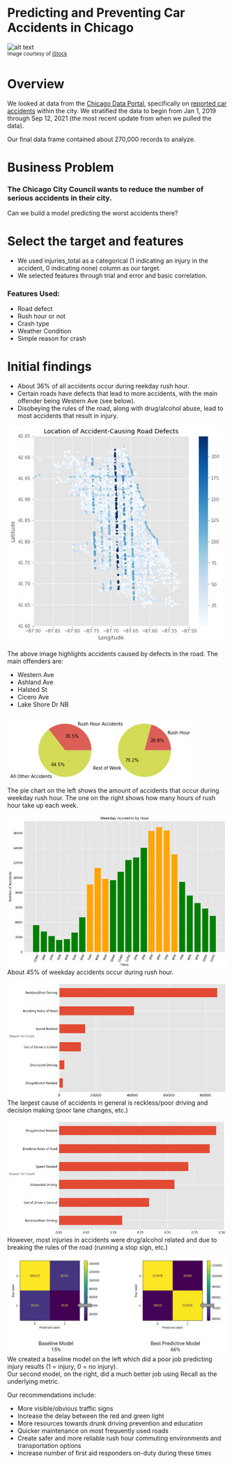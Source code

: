 # Predicting and Preventing Car Accidents in Chicago

<img src="https://media.istockphoto.com/photos/chicago-cityscape-lake-michigan-at-night-picture-id1061183982?k=20&m=1061183982&s=612x612&w=0&h=ce_C2_2ZEqxjApQRhVJzAAgHcyJ8XlVD_nDuFS9Xodo=" alt="alt text" width="1000" height="450"><br>
<sup> Image courtesy of [iStock](https://www.istockphoto.com/search/2/image?phrase=chicago+skyline)<sub>
  
# Overview
We looked at data from the [Chicago Data Portal](https://data.cityofchicago.org/), specifically on [reported car accidents](https://data.cityofchicago.org/Transportation/Traffic-Crashes-Crashes/85ca-t3if) within the city. We stratified the data to begin from Jan 1, 2019 through Sep 12, 2021 (the most recent update from when we pulled the data).<br>
  
Our final data frame contained about 270,000 records to analyze.
  
# Business Problem
### The Chicago City Council wants to reduce the number of serious accidents in their city.<br>
  Can we build a model predicting the worst accidents there?<br>
  
# Select the target and features<br>
  * We used injuries_total as a categorical (1 indicating an injury in the accident, 0 indicating none) column as our target.<br>
  * We selected features through trial and error and basic correlation.<br>
### Features Used:<br>
  * Road defect
  * Rush hour or not
  * Crash type
  * Weather Condition
  * Simple reason for crash<br>

# Initial findings
  * About 36% of all accidents occur during reekday rush hour.
  * Certain roads have defects that lead to more accidents, with the main offender being Western Ave (see below).
  * Disobeying the rules of the road, along with drug/alcohol abuse, lead to most accidents that result in injury.<br>
  
<img src="images/chitown_map.png" align="center"><br>
  
The above image highlights accidents caused by defects in the road. The main offenders are:<br>
  * Western Ave
  * Ashland Ave
  * Halsted St
  * Cicero Ave
  * Lake Shore Dr NB<br>

<img src="images/rush_hour_time_of_week.png" align="center"><br>
The pie chart on the left shows the amount of accidents that occur during weekday rush hour. The one on the right shows how many hours of rush hour take up each week.<br>
  
<img src="images/rush_hour_chart.png" align="center"><br>
About 45% of weekday accidents occur during rush hour.
  
<img src="images/accident_driver_causes.png" align="center"><br>
The largest cause of accidents in general is reckless/poor driving and decision making (poor lane changes, etc.)<br>

<img src="images/accidents_by_injury.png" align="center"><br>
However, most injuries in accidents were drug/alcohol related and due to breaking the rules of the road (running a stop sign, etc.)<br>
  
<img src="images/model_matrices.PNG" align="center"><br>
We created a baseline model on the left which did a poor job predicting injury results (1 = injury, 0 = no injury).<br>
Our second model, on the right, did a much better job using Recall as the underlying metric.<br>
  
Our recommendations include:<br>
  * More visible/obvious traffic signs
  * Increase the delay between the red and green light
  * More resources towards drunk driving prevention and education
  * Quicker maintenance on most frequently used roads
  * Create safer and more reliable rush hour commuting environments and transportation options
  * Increase number of first aid responders on-duty during these times

